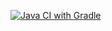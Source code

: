 [![Java CI with Gradle](https://github.com/AlinaOsonova/2.1-Selenium/actions/workflows/gradle.yml/badge.svg)](https://github.com/AlinaOsonova/2.1-Selenium/actions/workflows/gradle.yml)